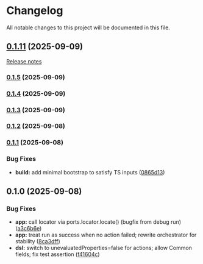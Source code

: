 # Changelog

All notable changes to this project will be documented in this file.

## [0.1.11](https://github.com/dh1293-hub/kobong-orchestrator/compare/v0.1.10...v0.1.11) (2025-09-09)
[Release notes](https://github.com/dh1293-hub/kobong-orchestrator/releases/tag/v0.1.11)

### [0.1.5](https://github.com/dh1293-hub/kobong-orchestrator/compare/v0.1.4...v0.1.5) (2025-09-09)

### [0.1.4](https://github.com/dh1293-hub/kobong-orchestrator/compare/v0.1.3...v0.1.4) (2025-09-09)

### [0.1.3](https://github.com/dh1293-hub/kobong-orchestrator/compare/v0.1.2...v0.1.3) (2025-09-09)

### [0.1.2](https://github.com/dh1293-hub/kobong-orchestrator/compare/v0.1.1...v0.1.2) (2025-09-08)

### [0.1.1](https://github.com/dh1293-hub/kobong-orchestrator/compare/v0.1.0...v0.1.1) (2025-09-08)


### Bug Fixes

* **build:** add minimal bootstrap to satisfy TS inputs ([0865d13](https://github.com/dh1293-hub/kobong-orchestrator/commit/0865d13b13ff8902613e723b8bc6fa46899b6f25))

## 0.1.0 (2025-09-08)


### Bug Fixes

* **app:** call locator via ports.locator.locate() (bugfix from debug run) ([a3c6b6e](https://github.com/dh1293-hub/kobong-orchestrator/commit/a3c6b6e27248d2ee376bdf4dc856fa4416e427ec))
* **app:** treat run as success when no action failed; rewrite orchestrator for stability ([8ca3dff](https://github.com/dh1293-hub/kobong-orchestrator/commit/8ca3dff455708aaad05d718acb715c4c6c2c2d13))
* **dsl:** switch to unevaluatedProperties=false for actions; allow Common fields; fix test assertion ([f41604c](https://github.com/dh1293-hub/kobong-orchestrator/commit/f41604c23a3f6d6ee1e3d1cd8709ec5a88505701))

<!-- chore: trigger release workflow test -->

<!-- trigger release -->

<!-- trigger release 2025-09-10T08:53:51 -->

<!-- trigger release 2025-09-10T09:00:00 -->

<!-- trigger release preflight 2025-09-10T09:08:12 -->

<!-- trigger release safe-mode 2025-09-10T10:16:24 -->

<!-- trigger release safe-mode (abs) 2025-09-10T10:18:53 -->

<!-- trigger release tag-fix 2025-09-10T10:23:38 -->

<!-- trigger release no-push 2025-09-10T10:27:42 -->

<!-- trigger release no-push (abs) 2025-09-10T10:52:13 -->

<!-- trigger release official 2025-09-10T10:56:43 -->

<!-- trigger release reuse-upload 2025-09-10T11:03:58 -->

<!-- trigger release one-step 2025-09-10T11:45:24 -->

<!-- trigger release yaml-fix 2025-09-10T11:57:57 -->

<!-- trigger release yaml-fix3 2025-09-10T12:02:26 -->

<!-- trigger release with changelog 2025-09-10T12:07:19 -->

<!-- trigger release with bump-policy 2025-09-10T12:16:00 -->

<!-- trigger release with rc toggle 2025-09-10T12:19:11 -->

<!-- trigger release with diagnostics 2025-09-10T12:25:49 -->

<!-- trigger release hotfix 2025-09-10T12:29:32 -->

<!-- trigger release hotfix3 2025-09-10T12:34:07 -->

<!-- trigger release clean 2025-09-10T12:37:40 -->

<!-- trigger release after commit-key fix 2025-09-10T12:42:32 -->

<!-- trigger release with checksum 2025-09-10T12:44:38 -->


